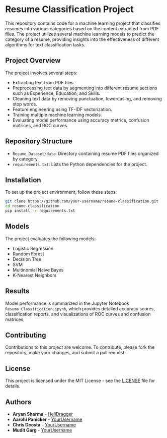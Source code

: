 # Resume Classification Project

This repository contains code for a machine learning project that classifies resumes into various categories based on the content extracted from PDF files. The project utilizes several machine learning models to predict the category of a resume, providing insights into the effectiveness of different algorithms for text classification tasks.

## Project Overview

The project involves several steps:
- Extracting text from PDF files.
- Preprocessing text data by segmenting into different resume sections such as Experience, Education, and Skills.
- Cleaning text data by removing punctuation, lowercasing, and removing stop words.
- Feature engineering using TF-IDF vectorization.
- Training multiple machine learning models.
- Evaluating model performance using accuracy metrics, confusion matrices, and ROC curves.

## Repository Structure

- `Resume_Dataset/data`: Directory containing resume PDF files organized by category.
- `requirements.txt`: Lists the Python dependencies for the project.

## Installation

To set up the project environment, follow these steps:

```bash
git clone https://github.com/your-username/resume-classification.git
cd resume-classification
pip install -r requirements.txt
```

## Models

The project evaluates the following models:
- Logistic Regression
- Random Forest
- Decision Tree
- SVM
- Multinomial Naive Bayes
- K-Nearest Neighbors

## Results

Model performance is summarized in the Jupyter Notebook `Resume_Classification.ipynb`, which provides detailed accuracy scores, classification reports, and visualizations of ROC curves and confusion matrices.

## Contributing

Contributions to this project are welcome. To contribute, please fork the repository, make your changes, and submit a pull request.

## License

This project is licensed under the MIT License - see the [LICENSE](LICENSE.md) file for details.

## Authors

- **Aryan Sharma** - [HellDragger](https://github.com/HellDragger)
- **Aarohi Panicker** - [YourUsername](https://github.com/YourUsername)
- **Chris Dcosta** - [YourUsername](https://github.com/YourUsername)
- **Mudit Garg** - [YourUsername](https://github.com/YourUsername)
